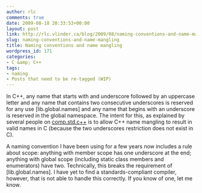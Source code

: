 ```yaml
---
author: rlc
comments: true
date: 2009-08-18 20:33:53+00:00
layout: post
link: http://rlc.vlinder.ca/blog/2009/08/naming-conventions-and-name-mangling/
slug: naming-conventions-and-name-mangling
title: Naming conventions and name mangling
wordpress_id: 171
categories:
- C &amp; C++
tags:
- naming
- Posts that need to be re-tagged (WIP)
---
```


In C++, any name that starts with and underscore followed by an uppercase letter and any name that contains two consecutive underscores is reserved for any use [lib.global.names] and any name that begins with an underscore is reserved in the global namespace. The intent for this, as explained by several people on [comp.std.c++](http://groups.google.com/group/comp.std.c++/browse_thread/thread/6457179542578406) is to allow C++ name mangling to result in valid names in C (because the two underscores restriction does not exist in C).

A naming convention I have been using for a few years now includes a rule about scope: anything with member scope has one underscore at the end; anything with global scope (including static class members and enumerators) have two. Technically, this breaks the requirement of [lib.global.names]. I have yet to find a standards-compliant compiler, however, that is not able to handle this correctly. If you know of one, let me know.
